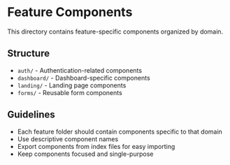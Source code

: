 # Feature Components

This directory contains feature-specific components organized by domain.

## Structure

- `auth/` - Authentication-related components
- `dashboard/` - Dashboard-specific components
- `landing/` - Landing page components
- `forms/` - Reusable form components

## Guidelines

- Each feature folder should contain components specific to that domain
- Use descriptive component names
- Export components from index files for easy importing
- Keep components focused and single-purpose
